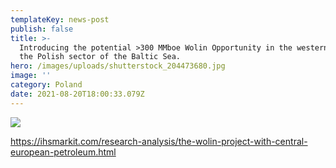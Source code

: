 ```yaml
---
templateKey: news-post
publish: false
title: >-
  Introducing the potential >300 MMboe Wolin Opportunity in the western part of
  the Polish sector of the Baltic Sea.
hero: /images/uploads/shutterstock_204473680.jpg
image: ''
category: Poland
date: 2021-08-20T18:00:33.079Z
---
```



![](/images/uploads/ihs-title.jpg)

<https://ihsmarkit.com/research-analysis/the-wolin-project-with-central-european-petroleum.html>
